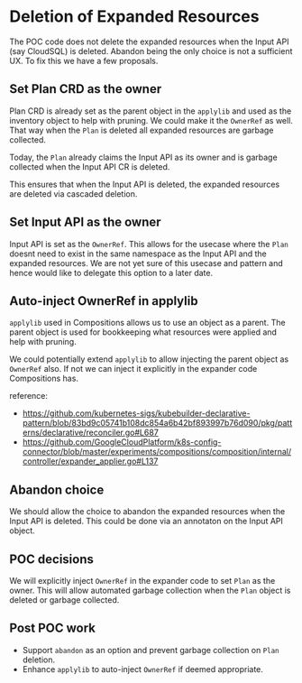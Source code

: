 # Deletion of Expanded Resources

The POC code does not delete the expanded resources when the Input API (say CloudSQL) is deleted.
Abandon being the only choice is not a sufficient UX. To fix this we have a few proposals.

## Set Plan CRD as the owner

Plan CRD is already set as the parent object in the `applylib` and used as the inventory object to help with pruning. We could make it the `OwnerRef` as well. That way when the `Plan` is deleted all expanded resources are garbage collected. 

Today, the `Plan` already claims the Input API as its owner and is garbage collected when the Input API CR is deleted.

This ensures that when the Input API is deleted, the expanded resources are deleted via cascaded deletion.

## Set Input API as the owner

Input API is set as the `OwnerRef`. This allows for the usecase where the `Plan` doesnt need to exist in the same namespace as the Input API and the expanded resources. We are not yet sure of this usecase and pattern and hence would like to delegate this option to a later date. 

## Auto-inject OwnerRef in applylib

`applylib` used in Compositions allows us to use an object as a parent. The parent object is used for bookkeeping what resources were applied and help with pruning. 

We could potentially extend `applylib` to allow injecting the parent object as `OwnerRef` also. If not we can inject it explicitly in the expander code Compositions has.

reference:
- https://github.com/kubernetes-sigs/kubebuilder-declarative-pattern/blob/83bd9c05741b108dc854a6b42bf893997b76d090/pkg/patterns/declarative/reconciler.go#L687
- https://github.com/GoogleCloudPlatform/k8s-config-connector/blob/master/experiments/compositions/composition/internal/controller/expander_applier.go#L137

## Abandon choice

We should allow the choice to abandon the expanded resources when the Input API is deleted. This could be done via an annotaton on the Input API object. 

## POC decisions

We will explicitly inject `OwnerRef` in the expander code to set `Plan` as the owner. This will allow automated garbage collection when the `Plan` object is deleted or garbage collected. 

## Post POC work

- Support `abandon` as an option and prevent garbage collection on `Plan` deletion.
- Enhance `applylib` to auto-inject `OwnerRef` if deemed appropriate. 